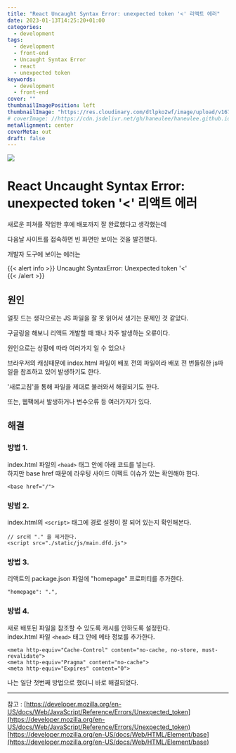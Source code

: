 ```yaml
---
title: "React Uncaught Syntax Error: unexpected token '<' 리액트 에러"
date: 2023-01-13T14:25:20+01:00
categories:
  - development
tags:
  - development
  - front-end
  - Uncaught Syntax Error
  - react
  - unexpected token
keywords:
  - development
  - front-end
cover: ""
thumbnailImagePosition: left
thumbnailImage: "https://res.cloudinary.com/dtlpko2wf/image/upload/v1673618292/blog/Screen_Shot_2023-01-09_at_12.09.02_PM_px2qew.png"
# coverImage: //https://cdn.jsdelivr.net/gh/haneulee/haneulee.github.io/img/post/hugo/github-site.png
metaAlignment: center
coverMeta: out
draft: false
---
```


<!--toc-->

![](https://res.cloudinary.com/dtlpko2wf/image/upload/v1673618292/blog/Screen_Shot_2023-01-09_at_12.09.02_PM_px2qew.png)

# React Uncaught Syntax Error: unexpected token '<' 리액트 에러

<!--adsense-->

새로운 피쳐를 작업한 후에 배포까지 잘 완료했다고 생각했는데

다음날 사이트를 접속하면 빈 화면만 보이는 것을 발견했다.

개발자 도구에 보이는 에러는

{{< alert info >}}
Uncaught SyntaxError: Unexpected token '<'  
{{< /alert >}}

## 원인

얼핏 드는 생각으로는 JS 파일을 잘 못 읽어서 생기는 문제인 것 같았다.

구글링을 해보니 리액트 개발할 때 꽤나 자주 발생하는 오류이다.

원인으로는 상황에 따라 여러가지 일 수 있으나

브라우저의 캐싱때문에 index.html 파일이 배포 전의 파일이라 배포 전 번들링한 js파일을 참조하고 있어 발생하기도 한다.

'새로고침'을 통해 파일을 제대로 불러와서 해결되기도 한다.

또는, 웹팩에서 발생하거나 변수오류 등 여러가지가 있다.

## 해결

### 방법 1.

index.html 파일의 `<head>` 태그 안에 아래 코드를 넣는다.  
하지만 base href 때문에 라우팅 사이드 이펙트 이슈가 있는 확인해야 한다.

```
<base href="/">
```

### 방법 2. 

index.html의 `<script>` 태그에 경로 설정이 잘 되어 있는지 확인해본다.  
```
// src의 "." 을 제거한다.  
<script src="./static/js/main.dfd.js">
```


### 방법 3.

리액트의 package.json 파일에 "homepage" 프로퍼티를 추가한다.

```
"homepage": ".",
```

### 방법 4.

새로 배포된 파일을 참조할 수 있도록 캐시를 안하도록 설정한다.  
index.html 파일 `<head>` 태그 안에 메타 정보를 추가한다.

```
<meta http-equiv="Cache-Control" content="no-cache, no-store, must-revalidate">
<meta http-equiv="Pragma" content="no-cache">
<meta http-equiv="Expires" content="0">
```


나는 일단 첫번째 방법으로 했더니 바로 해결되었다.  

---

참고 :
[https://developer.mozilla.org/en-US/docs/Web/JavaScript/Reference/Errors/Unexpected_token](https://developer.mozilla.org/en-US/docs/Web/JavaScript/Reference/Errors/Unexpected_token)
[https://developer.mozilla.org/en-US/docs/Web/HTML/Element/base](https://developer.mozilla.org/en-US/docs/Web/HTML/Element/base)
